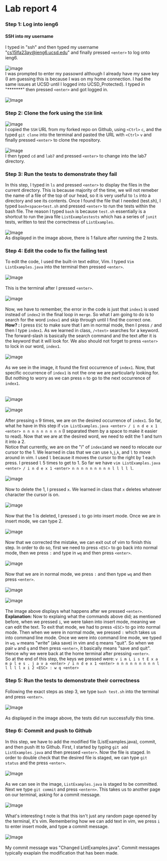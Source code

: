 # Lab report 4
### Step 1: Log into ieng6

#### SSH into my username

I typed in "ssh" and then typed my username "cs15lfa23ay@ieng6.ucsd.edu" and finally pressed `<enter>` to log onto ieng6. <br>
<br>
![image](IMG1.png) 
<br>
I was prompted to enter my passowrd although I already have my save key (I am guessing this is because I was on my home connection. I had the same issues at UCSD until I logged into UCSD_Protected). I typed in "*******" then pressed `<enter>` and got logged in. <br>
<br>
![Image](IMG2.png) 
<br>

### Step 2: Clone the fork using the `SSH` link <br>

![image](IMG3.png) 
<br>
I copied the `SSH` URL from my forked repo on Github, using `<Ctrl>` `c`, and the typed `git clone` into the terminal and pasted the URL with `<Ctrl>` `v` and finally pressed `<enter>` to clone the repository.
<br>
<br>
![Image](IMG4.png)
<br>
I then typed `cd` and `lab7` and pressed `<enter>` to change into the lab7 directory.
<br>

### Step 3: Run the tests to demonstrate they fail

In this step, I typed in `ls` and pressed `<enter>` to display the files in the current directory. This is because majority of the time, we will not remeber the name of a file of the top of our head, so it is very useful to `ls` into a directory and see its contents. Once I found the file that I needed (test.sh), I typed `bash<space>test.sh` and pressed `<enter>` to run the tests within the bash file. The reason I typed `bash` is because `test.sh` essentially is a shortcut to run the java file `ListExamplestests` which has a series of `junit` tests, written to test the correctness of `ListExamples`. <br>
<br>
![Image](IMG5A.png)
<br>
As displayed in the image above, there is 1 failure after running the 2 tests. 

### Step 4: Edit the code to fix the failing test

To edit the code, I used the built-in text editor, Vim. I typed `Vim ListExamples.java` into the terminal then pressed `<enter>`.
<br> <br>
![Image](IMG6.png)
<br> <br>
This is the terminal after I pressed `<enter>`.
<br> <br>
![image](IMG7.png)
<br><br>
Now, we have to remember, the error in the code is just that `index1` is used instead of `index2` in the final loop in `merge`. So what I am going to do is to search for the word `index1` and skip through until I find the correct one. <br>
**How? :** I press `ESC` to make sure that I am in normal mode, then I press `/` and then I type `index1`. As we learned in class, `/<text>` searches for a keyword. The forward-slash is basically the search command and the text after it is the keyword that it will look for. We also should not forget to press `<enter>` to lock in our word, `index1`. 
<br><br>
![image](IMG8.png) 
<br><br>
As we see in the image, it found the first occurrence of `index1`. Now, that specific occurrence of `index1` is not the one we are particularly looking for. But nothing to worry as we can press `n` to go to the next occurrence of `index1`.  
<br><br>
![image](IMG9.png)
<br><br>
![image](IMG10.png)
<br><br>
After pressing `n` 9 times, we are on the desired occurrence of `index1`. So far, what he have in this step if `vim ListExamples.java <enter> / i n d e x 1 <enter> n n n n n n n n n` (I separated them by a space to make it easier to read). Now that we are at the desired word, we need to edit the 1 and turn it into a 2. <br>
Notice that currently, we are on the "i" of `index1`and we need to relocate our cursor to the 1. We learned in clas that we can use `h`,`j`,`k`, and `l` to move around in vim. I used `l` because it moves the cursor to the right by 1 each press. I pressed `l` 5 times to get to 1. So far we have `vim ListExamples.java <enter> / i n d e x 1 <enter> n n n n n n n n n l l l l l`.
<br><br>
![image](IMG11.png)
<br><br>
Now to delete the 1, I pressed `x`. We learned in class that `x` deletes whatever character the cursor is on.
<br><br>
![image](IMG12.png)
<br><br> 
Now that the 1 is deleted, I pressed `i` to go into insert mode. Once we are in insert mode, we can type 2. 
<br><br>
![image](IMG13.png)
<br><br>
Now that we corrected the mistake, we can exit out of vim to finish this step. In order to do so, first we need to press `<ESC>` to go back into normal mode, then we press `:` and type in `wq` and then press `<enter>`. 
<br><br>
![image](IMG14.png)
<br><br>
Now that we are in normal mode, we press `:` and then type `wq` and then press `<enter>`.
<br><br>
![image](IMG15.png)
<br><br>
![image](IMG16.png)
<br><br> 
The image above displays what happens after we pressed `<enter>`.<br>
**Explanation:** Now to explaing what the commands above did; as mentioned before, when we pressed `i`, we were taken into insert mode, meaning we can edit the text. To exit that mode, we had to press `<ESC>` to go into normal mode. Then when we were in normal mode, we pressed `:` which takes us into command line mode. Once we were into command line mode, we typed in `wq`. `w` means "write" (aka save) in vim and q means "quit". So when we pair `w` and `q` and then press `<enter>`, it basically means "save and quit". Hence why we were back at the home terminal after pressing `<enter>`. <br>
So at the end of this step, the keys we pressed were: `v i m L i s t E x a m p l e s . j a v a <enter> / i n d e x 1 <enter> n n n n n n n n n l l l l l x i 2 <ESC> : w q <enter>`

### Step 5: Run the tests to demonstrate their correctness

Following the exact steps as step 3, we type `bash test.sh` into the terminal and press `<enter>`.
<br><br>
![Image](IMG17.png)
<br><br>
As displayed in the image above, the tests did run successfully this time. 

### Step 6: Commit and push to Github

In this step, we have to add the modified file (ListExamples.java), commit, and then push itt to Github. First, I started by typing `git add ListExamples.java` and then pressed `<enter>`. Now the file is staged. In order to double check that the desired file is staged, we can type `git status` and the press `<enter>`. 
<br><br>
![Image](IMG18.png)
<br><br>
As we can see in the image, `ListExamples.java` is staged to be committed. Next we type `git commit` and press `<entern>`. This takes us to another page on our terminal, asking for a commit message. 
<br><br>
![Image](IMG19.png)
<br><br>
What's interesting t note is that this isn't just any random page opened by the terminal, it's vim. Remembering how we can add text in vim, we press `i` to enter insert mode, and type a commit message.
<br><br>
![Image](IMG20.png)
<br><br>
My commit message was "Changed ListExamples.java". Commit messages typically exaplain the modification that has been made. 
